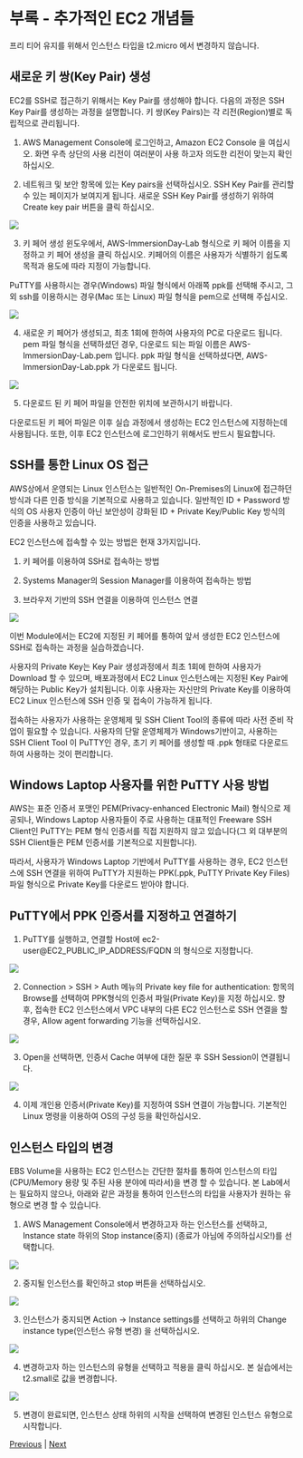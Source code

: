 # 부록 - 추가적인 EC2 개념들

프리 티어 유지를 위해서 인스턴스 타입을 t2.micro 에서 변경하지 않습니다.

## 새로운 키 쌍(Key Pair) 생성

EC2를 SSH로 접근하기 위해서는 Key Pair를 생성해야 합니다. 다음의 과정은 SSH Key Pair를 생성하는 과정을 설명합니다. 키 쌍(Key Pairs)는 각 리전(Region)별로 독립적으로 관리됩니다.

1. AWS Management Console에 로그인하고, Amazon EC2 Console 을 여십시오. 화면 우측 상단의 사용 리전이 여러분이 사용 하고자 의도한 리전이 맞는지 확인하십시오.

2. 네트워크 및 보안 항목에 있는 Key pairs을 선택하십시오. SSH Key Pair를 관리할 수 있는 페이지가 보여지게 됩니다. 새로운 SSH Key Pair를 생성하기 위하여 Create key pair 버튼을 클릭 하십시오.

![](../images/gid-ec2-102.png)

3. 키 페어 생성 윈도우에서, AWS-ImmersionDay-Lab 형식으로 키 페어 이름을 지정하고 키 페어 생성을 클릭 하십시오. 키페어의 이름은 사용자가 식별하기 쉽도록 목적과 용도에 따라 지정이 가능합니다.

PuTTY를 사용하시는 경우(Windows) 파일 형식에서 아래쪽 ppk를 선택해 주시고, 그 외 ssh를 이용하시는 경우(Mac 또는 Linux) 파일 형식을 pem으로 선택해 주십시오.

![](../images/gid-ec2-103.png)

4. 새로운 키 페어가 생성되고, 최초 1회에 한하여 사용자의 PC로 다운로드 됩니다. pem 파일 형식을 선택하셨던 경우, 다운로드 되는 파일 이름은 AWS-ImmersionDay-Lab.pem 입니다. ppk 파일 형식을 선택하셨다면, AWS-ImmersionDay-Lab.ppk 가 다운로드 됩니다.

![](../images/gid-ec2-104.png)

5. 다운로드 된 키 페어 파일을 안전한 위치에 보관하시기 바랍니다.

다운로드된 키 페어 파일은 이후 실습 과정에서 생성하는 EC2 인스턴스에 지정하는데 사용됩니다. 또한, 이후 EC2 인스턴스에 로그인하기 위해서도 반드시 필요합니다.

## SSH를 통한 Linux OS 접근

AWS상에서 운영되는 Linux 인스턴스는 일반적인 On-Premises의 Linux에 접근하던 방식과 다른 인증 방식을 기본적으로 사용하고 있습니다. 일반적인 ID + Password 방식의 OS 사용자 인증이 아닌 보안성이 강화된 ID + Private Key/Public Key 방식의 인증을 사용하고 있습니다.

EC2 인스턴스에 접속할 수 있는 방법은 현재 3가지입니다.

1. 키 페어를 이용하여 SSH로 접속하는 방법

2. Systems Manager의 Session Manager를 이용하여 접속하는 방법

3. 브라우저 기반의 SSH 연결을 이용하여 인스턴스 연결

![](../images/gid-ec2-105.png)

이번 Module에서는 EC2에 지정된 키 페어를 통하여 앞서 생성한 EC2 인스턴스에 SSH로 접속하는 과정을 실습하겠습니다.

사용자의 Private Key는 Key Pair 생성과정에서 최초 1회에 한하여 사용자가 Download 할 수 있으며, 배포과정에서 EC2 Linux 인스턴스에는 지정된 Key Pair에 해당하는 Public Key가 설치됩니다. 이후 사용자는 자신만의 Private Key를 이용하여 EC2 Linux 인스턴스에 SSH 인증 및 접속이 가능하게 됩니다.

접속하는 사용자가 사용하는 운영체제 및 SSH Client Tool의 종류에 따라 사전 준비 작업이 필요할 수 있습니다. 사용자의 단말 운영체제가 Windows기반이고, 사용하는 SSH Client Tool 이 PuTTY인 경우, 초기 키 페어를 생성할 때 .ppk 형태로 다운로드하여 사용하는 것이 편리합니다.

## Windows Laptop 사용자를 위한 PuTTY 사용 방법

AWS는 표준 인증서 포맷인 PEM(Privacy-enhanced Electronic Mail) 형식으로 제공되나, Windows Laptop 사용자들이 주로 사용하는 대표적인 Freeware SSH Client인 PuTTY는 PEM 형식 인증서를 직접 지원하지 않고 있습니다(그 외 대부분의 SSH Client들은 PEM 인증서를 기본적으로 지원합니다).

따라서, 사용자가 Windows Laptop 기반에서 PuTTY를 사용하는 경우, EC2 인스턴스에 SSH 연결을 위하여 PuTTY가 지원하는 PPK(.ppk, PuTTY Private Key Files) 파일 형식으로 Private Key를 다운로드 받아야 합니다.

## PuTTY에서 PPK 인증서를 지정하고 연결하기

1. PuTTY를 실행하고, 연결할 Host에 ec2-user@EC2_PUBLIC_IP_ADDRESS/FQDN 의 형식으로 지정합니다.

![](../images/gid-ec2-106.png)

2. Connection > SSH > Auth 메뉴의 Private key file for authentication: 항목의 Browse를 선택하여 PPK형식의 인증서 파일(Private Key)을 지정 하십시오. 향후, 접속한 EC2 인스턴스에서 VPC 내부의 다른 EC2 인스턴스로 SSH 연결을 할 경우, Allow agent forwarding 기능을 선택하십시오.

![](../images/gid-ec2-107.png)

3. Open을 선택하면, 인증서 Cache 여부에 대한 질문 후 SSH Session이 연결됩니다.

![](../images/gid-ec2-108.png)

4. 이제 개인용 인증서(Private Key)를 지정하여 SSH 연결이 가능합니다. 기본적인 Linux 명령을 이용하여 OS의 구성 등을 확인하십시오.

## 인스턴스 타입의 변경

EBS Volume을 사용하는 EC2 인스턴스는 간단한 절차를 통하여 인스턴스의 타입(CPU/Memory 용량 및 주된 사용 분야에 따라서)을 변경 할 수 있습니다. 본 Lab에서는 필요하지 않으나, 아래와 같은 과정을 통하여 인스턴스의 타입을 사용자가 원하는 유형으로 변경 할 수 있습니다.

1. AWS Management Console에서 변경하고자 하는 인스턴스를 선택하고, Instance state 하위의 Stop instance(중지) (종료가 아님에 주의하십시오!)를 선택합니다.

![](../images/gid-ec2-109.png)

2. 중지될 인스턴스를 확인하고 stop 버튼을 선택하십시오.

![](../images/gid-ec2-110.png)

3. 인스턴스가 중지되면 Action -> Instance settings를 선택하고 하위의 Change instance type(인스턴스 유형 변경) 을 선택하십시오.

![](../images/gid-ec2-111.png)

4. 변경하고자 하는 인스턴스의 유형을 선택하고 적용을 클릭 하십시오. 본 실습에서는 t2.small로 값을 변경합니다.

![](../images/gid-ec2-112.png)

5. 변경이 완료되면, 인스턴스 상태 하위의 시작을 선택하여 변경된 인스턴스 유형으로 시작합니다.

[Previous](./test-service.md) | [Next](../database.md)